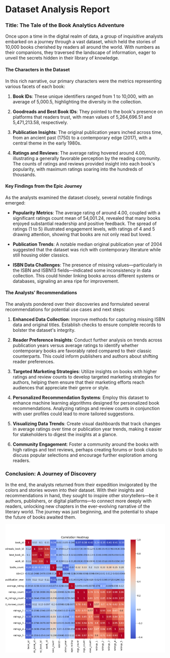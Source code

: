 # Dataset Analysis Report

### Title: The Tale of the Book Analytics Adventure

Once upon a time in the digital realm of data, a group of inquisitive analysts embarked on a journey through a vast dataset, which held the stories of 10,000 books cherished by readers all around the world. With numbers as their companions, they traversed the landscape of information, eager to unveil the secrets hidden in their library of knowledge.

#### The Characters in the Dataset

In this rich narrative, our primary characters were the metrics representing various facets of each book:

1. **Book IDs**: These unique identifiers ranged from 1 to 10,000, with an average of 5,000.5, highlighting the diversity in the collection.

2. **Goodreads and Best Book IDs**: They pointed to the book's presence on platforms that readers trust, with mean values of 5,264,696.51 and 5,471,213.58, respectively. 

3. **Publication Insights**: The original publication years inched across time, from an ancient past (1750) to a contemporary edge (2017), with a central theme in the early 1980s. 

4. **Ratings and Reviews**: The average rating hovered around 4.00, illustrating a generally favorable perception by the reading community. The counts of ratings and reviews provided insight into each book's popularity, with maximum ratings soaring into the hundreds of thousands.

#### Key Findings from the Epic Journey

As the analysts examined the dataset closely, several notable findings emerged:

- **Popularity Metrics**: The average rating of around 4.00, coupled with a significant ratings count mean of 54,001.24, revealed that many books enjoyed substantial readership and positive feedback. The spread of ratings (1 to 5) illustrated engagement levels, with ratings of 4 and 5 drawing attention, showing that books are not only read but loved.

- **Publication Trends**: A notable median original publication year of 2004 suggested that the dataset was rich with contemporary literature while still housing older classics.

- **ISBN Data Challenges**: The presence of missing values—particularly in the ISBN and ISBN13 fields—indicated some inconsistency in data collection. This could hinder linking books across different systems or databases, signaling an area ripe for improvement.

#### The Analysts' Recommendations

The analysts pondered over their discoveries and formulated several recommendations for potential use cases and next steps:

1. **Enhanced Data Collection**: Improve methods for capturing missing ISBN data and original titles. Establish checks to ensure complete records to bolster the dataset's integrity.

2. **Reader Preference Insights**: Conduct further analysis on trends across publication years versus average ratings to identify whether contemporary books are favorably rated compared to their classic counterparts. This could inform publishers and authors about shifting reader preferences.

3. **Targeted Marketing Strategies**: Utilize insights on books with higher ratings and review counts to develop targeted marketing strategies for authors, helping them ensure that their marketing efforts reach audiences that appreciate their genre or style.

4. **Personalized Recommendation Systems**: Employ this dataset to enhance machine learning algorithms designed for personalized book recommendations. Analyzing ratings and review counts in conjunction with user profiles could lead to more tailored suggestions.

5. **Visualizing Data Trends**: Create visual dashboards that track changes in average ratings over time or publication year trends, making it easier for stakeholders to digest the insights at a glance.

6. **Community Engagement**: Foster a community around the books with high ratings and text reviews, perhaps creating forums or book clubs to discuss popular selections and encourage further exploration among readers.

### Conclusion: A Journey of Discovery

In the end, the analysts returned from their expedition invigorated by the colors and stories woven into their dataset. With their insights and recommendations in hand, they sought to inspire other storytellers—be it authors, publishers, or digital platforms—to connect more deeply with readers, unlocking new chapters in the ever-evolving narrative of the literary world. The journey was just beginning, and the potential to shape the future of books awaited them.

![Correlation Heatmap](correlation_heatmap.png)
